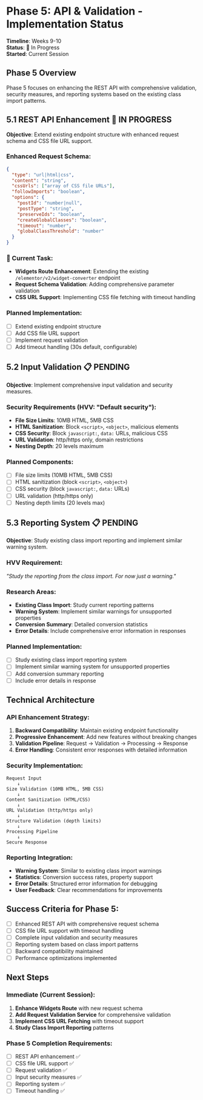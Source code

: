 # Phase 5: API & Validation - Implementation Status

**Timeline**: Weeks 9-10  
**Status**: 🚧 In Progress  
**Started**: Current Session

## Phase 5 Overview

Phase 5 focuses on enhancing the REST API with comprehensive validation, security measures, and reporting systems based on the existing class import patterns.

## 5.1 REST API Enhancement 🚧 IN PROGRESS

**Objective**: Extend existing endpoint structure with enhanced request schema and CSS file URL support.

### Enhanced Request Schema:
```json
{
  "type": "url|html|css",
  "content": "string",
  "cssUrls": ["array of CSS file URLs"],
  "followImports": "boolean",
  "options": {
    "postId": "number|null",
    "postType": "string",
    "preserveIds": "boolean",
    "createGlobalClasses": "boolean",
    "timeout": "number",
    "globalClassThreshold": "number"
  }
}
```

### 🚧 Current Task:
- **Widgets Route Enhancement**: Extending the existing `/elementor/v2/widget-converter` endpoint
- **Request Schema Validation**: Adding comprehensive parameter validation
- **CSS URL Support**: Implementing CSS file fetching with timeout handling

### Planned Implementation:
- [ ] Extend existing endpoint structure
- [ ] Add CSS file URL support
- [ ] Implement request validation
- [ ] Add timeout handling (30s default, configurable)

## 5.2 Input Validation 📋 PENDING

**Objective**: Implement comprehensive input validation and security measures.

### Security Requirements (HVV: "Default security"):
- **File Size Limits**: 10MB HTML, 5MB CSS
- **HTML Sanitization**: Block `<script>`, `<object>`, malicious elements
- **CSS Security**: Block `javascript:`, `data:` URLs, malicious CSS
- **URL Validation**: http/https only, domain restrictions
- **Nesting Depth**: 20 levels maximum

### Planned Components:
- [ ] File size limits (10MB HTML, 5MB CSS)
- [ ] HTML sanitization (block `<script>`, `<object>`)
- [ ] CSS security (block `javascript:`, `data:` URLs)
- [ ] URL validation (http/https only)
- [ ] Nesting depth limits (20 levels max)

## 5.3 Reporting System 📋 PENDING

**Objective**: Study existing class import reporting and implement similar warning system.

### HVV Requirement: 
*"Study the reporting from the class import. For now just a warning."*

### Research Areas:
- **Existing Class Import**: Study current reporting patterns
- **Warning System**: Implement similar warnings for unsupported properties
- **Conversion Summary**: Detailed conversion statistics
- **Error Details**: Include comprehensive error information in responses

### Planned Implementation:
- [ ] Study existing class import reporting system
- [ ] Implement similar warning system for unsupported properties
- [ ] Add conversion summary reporting
- [ ] Include error details in response

## Technical Architecture

### API Enhancement Strategy:
1. **Backward Compatibility**: Maintain existing endpoint functionality
2. **Progressive Enhancement**: Add new features without breaking changes
3. **Validation Pipeline**: Request → Validation → Processing → Response
4. **Error Handling**: Consistent error responses with detailed information

### Security Implementation:
```
Request Input
    ↓
Size Validation (10MB HTML, 5MB CSS)
    ↓
Content Sanitization (HTML/CSS)
    ↓
URL Validation (http/https only)
    ↓
Structure Validation (depth limits)
    ↓
Processing Pipeline
    ↓
Secure Response
```

### Reporting Integration:
- **Warning System**: Similar to existing class import warnings
- **Statistics**: Conversion success rates, property support
- **Error Details**: Structured error information for debugging
- **User Feedback**: Clear recommendations for improvements

## Success Criteria for Phase 5:
- [ ] Enhanced REST API with comprehensive request schema
- [ ] CSS file URL support with timeout handling
- [ ] Complete input validation and security measures
- [ ] Reporting system based on class import patterns
- [ ] Backward compatibility maintained
- [ ] Performance optimizations implemented

## Next Steps

### Immediate (Current Session):
1. **Enhance Widgets Route** with new request schema
2. **Add Request Validation Service** for comprehensive validation
3. **Implement CSS URL Fetching** with timeout support
4. **Study Class Import Reporting** patterns

### Phase 5 Completion Requirements:
- [ ] REST API enhancement ✅
- [ ] CSS file URL support ✅
- [ ] Request validation ✅
- [ ] Input security measures ✅
- [ ] Reporting system ✅
- [ ] Timeout handling ✅
